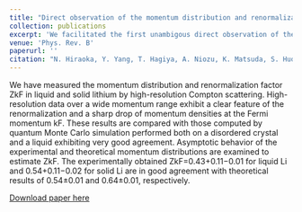 ```yaml
---
title: "Direct observation of the momentum distribution and renormalization factor in lithium"
collection: publications
excerpt: 'We facilitated the first unambigous direct observation of the renormalization factor Zkf in lithium by using QMC to validate and correct experimental Compton profile near the Fermi break, where severe smearing from resolution and final state effects denied definitive observation of the momentum discontinuity in previous studies.'
venue: 'Phys. Rev. B'
paperurl: ''
citation: "N. Hiraoka, Y. Yang, T. Hagiya, A. Niozu, K. Matsuda, S. Huotari, M. Holzmann and D. M. Ceperley, &quot;Quantum Monte Carlo Compton profiles of solid and liquid lithium, &quot; <i>Phys. Rev. B</i> <b>101</b>, 165124 (2020)."
---
```

We have measured the momentum distribution and renormalization factor ZkF in liquid and solid lithium by high-resolution Compton scattering. High-resolution data over a wide momentum range exhibit a clear feature of the renormalization and a sharp drop of momentum densities at the Fermi momentum kF. These results are compared with those computed by quantum Monte Carlo simulation performed both on a disordered crystal and a liquid exhibiting very good agreement. Asymptotic behavior of the experimental and theoretical momentum distributions are examined to estimate ZkF. The experimentally obtained ZkF=0.43+0.11−0.01 for liquid Li and 0.54+0.11−0.02 for solid Li are in good agreement with theoretical results of 0.54±0.01 and 0.64±0.01, respectively.

[Download paper here](https://journals.aps.org/prb/abstract/10.1103/PhysRevB.101.165124)
